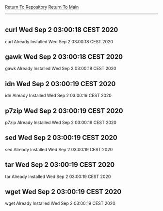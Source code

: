 [Return To Repository](https://github.com/bast69/piholeparser/)
[Return To Main](https://github.com/bast69/piholeparser/blob/master/RecentRunLogs/Mainlog.md)
____________________________________
# 
## curl Wed Sep  2 03:00:18 CEST 2020
curl Already Installed Wed Sep  2 03:00:18 CEST 2020
## gawk Wed Sep  2 03:00:18 CEST 2020
gawk Already Installed Wed Sep  2 03:00:18 CEST 2020
## idn Wed Sep  2 03:00:19 CEST 2020
idn Already Installed Wed Sep  2 03:00:19 CEST 2020
## p7zip Wed Sep  2 03:00:19 CEST 2020
p7zip Already Installed Wed Sep  2 03:00:19 CEST 2020
## sed Wed Sep  2 03:00:19 CEST 2020
sed Already Installed Wed Sep  2 03:00:19 CEST 2020
## tar Wed Sep  2 03:00:19 CEST 2020
tar Already Installed Wed Sep  2 03:00:19 CEST 2020
## wget Wed Sep  2 03:00:19 CEST 2020
wget Already Installed Wed Sep  2 03:00:19 CEST 2020
